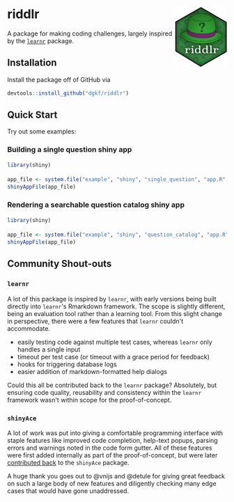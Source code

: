 # riddlr  <a href='https://github.com/dgkf/riddlr'><img src='assets/hex-riddlr.png' align="right" height="139" /></a>

A package for making coding challenges, largely inspired by the 
[`learnr`](https://github.com/rstudio/learnr) package.

## Installation

Install the package off of GitHub via

```r
devtools::install_github("dgkf/riddlr")
```

## Quick Start

Try out some examples:

### Building a single question shiny app

```r
library(shiny)

app_file <- system.file("example", "shiny", "single_question", "app.R", package = "riddlr")
shinyAppFile(app_file)
```

### Rendering a searchable question catalog shiny app

```r
library(shiny)

app_file <- system.file("example", "shiny", "question_catalog", "app.R", package = "riddlr")
shinyAppFile(app_file)
```

## Community Shout-outs

### `learnr`

A lot of this package is inspired by `learnr`, with early versions being built
directly into `learnr`'s Rmarkdown framework. The scope is slightly different,
being an evaluation tool rather than a learning tool. From this slight change in
perspective, there were a few features that `learnr` couldn't accommodate.

- easily testing code against multiple test cases, whereas `learnr` only handles
a single input
- timeout per test case (or timeout with a grace period for feedback)
- hooks for triggering database logs 
- easier addition of markdown-formatted help dialogs

Could this all be contributed back to the `learnr` package? Absolutely, but
ensuring code quality, reusability and consistency within the `learnr`
framework wasn't within scope for the proof-of-concept.

### `shinyAce`

A lot of work was put into giving a comfortable programming interface with
staple features like improved code completion, help-text popups, parsing errors
and warnings noted in the code form gutter. All of these features were first
added internally as part of the proof-of-concept, but were later [contributed
back](https://github.com/trestletech/shinyAce/pull/66) to the `shinyAce`
package.

A huge thank you goes out to @vnijs and @detule for giving great feedback on
such a large body of new features and diligently checking many edge cases that
would have gone unaddressed.

